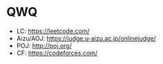 # QWQ

- LC: <https://leetcode.com/>
- Aizu/AOJ: <https://judge.u-aizu.ac.jp/onlinejudge/>
- POJ: <http://poj.org/>
- CF: <https://codeforces.com/>
